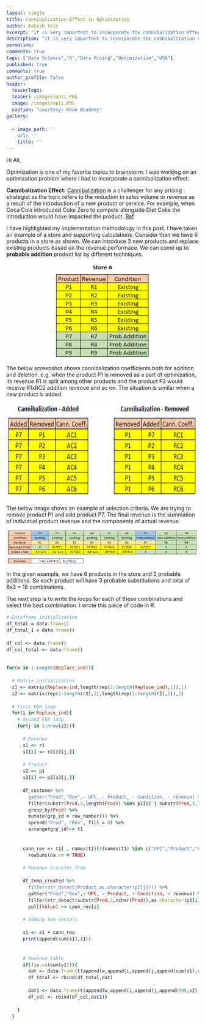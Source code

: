 ```yaml
---
layout: single
title: Cannibalization Effect in Optimization
author: Ashish Tele
excerpt: "It is very important to incorporate the cannibalization effect in realtime optimization problems. This post describes my approach from scratch in developing the methodology."
description: "It is very important to incorporate the cannibalization effect in realtime optimization problems. This post describes my approach from scratch in developing the methodology."
permalink:
comments: true
tags: ["Data Science","R","Data Mining","Optimization","USA"]
published: true
comments: true
author_profile: false
header:
  teaserlogo:
  teaser: /images/opti.PNG
  image: /images/opti.PNG
  caption: "courtesy: Khan Academy"
gallery:

  - image_path: ''
    url: ''
    title: ''
---
```

Hi All,

Optimization is one of my favorite topics to brainstorm. I was working on an optimization problem where I had to incorporate a cannibalization effect. 

**Cannibalization Effect:** [Cannibalization](https://link.springer.com/article/10.1057/rpm.2012.22) is a challenger for any pricing strategist as the topic refers to the reduction in sales volume or revenue as a result of the introduction of a new product or service. For example, when Coca Cola introduced Coke Zero to compete alongside Diet Coke the introduction would have impacted the product. [Ref](https://link.springer.com/article/10.1057/rpm.2012.22)  

I have highlighted my implementation methodology in this post. I have taken an example of a store and supporting calculations. Consider than we have 6 products in a store as shown. We can introduce 3 new products and replace existing products based on the revenue performace. We can come up to **probable addition** product list by different techniques.

<p align="center">
  <img width="250" height="250" src="/images/store1.PNG">
</p>

The below screenshot shows cannibalization coefficients both for addition and deletion. e.g. when the product P1 is removed as a part of optimization, its revenue R1 is split among other products and the product P2 would receive R1xRC2 addition revenue and so on. The situation is similar when a new product is added.

<p align="center">
  <img width="500" height="250" src="/images/store2.PNG">
</p>

 The below image shows an example of selection criteria. We are trying to remove product P1 and add product P7. The final revenue is the summation of individual product revenue and the components of actual revenue.

<p align="center">
  <img width="500" height="90" src="/images/store3.PNG">
</p>

In the given example, we have 6 products in the store and 3 probable additions. So each product will have 3 probable substitutions and total of 6x3 = 18 combinations.

The next step is to write the loops for each of these combinations and select the best combination. I wrote this piece of code in R.

```ruby
# Dataframe initialization
df_total = data.frame()
df_total_1 = data.frame()

df_col <- data.frame()
df_col_total <- data.frame()
```
```ruby

for(w in 1:length(Replace_ind)){
  
  # Matrix initialization
  z1 <- matrix(Replace_ind,length(rep(1:length(Replace_ind),1)),1)
  z2 <- matrix(rep(1:length(r2),1),length(rep(1:length(r2),1)),1)
  
  # First FOR loop
  for(i in Replace_ind){
    # Second FOR loop
    for(j in 1:nrow(z2)){

      # Revenue
      s1 <- r1
      s1[i] <- r2[z2[j,]]
      
      # Product
      s2 <- p1
      s2[i] <- p2[z2[j,]]
      
      df_customer %>%
        gather("Prod","Rev",- UPC, - Product, - Condition, - revenue) %>%
        filter(substr(Prod,3,length(Prod)) %in% p1[i] | substr(Prod,3,length(Prod)) %in% p2[j]) %>%
        group_by(Prod) %>%
        mutate(grp_id = row_number()) %>%
        spread("Prod", "Rev", fill = 0) %>%
        arrange(grp_id)-> t1
      
      
      cann_rev <- t1[ , names(t1)[!(names(t1) %in% c("UPC","Product","Condition","revenue","grp_id"))]] %>%
        rowSums(na.rm = TRUE)
      
      # Revenue transfer from
      
      df_temp_created %>%
        filter(str_detect(Product,as.character(p2[j]))) %>%
        gather("Prod","Rev",- UPC, - Product, - Condition, - revenue) %>%
        filter(str_detect(substr(Prod,3,nchar(Prod)),as.character(p1[i]))) %>%
        pull(Value) -> cann_rev[i]
      
      # Adding two vectors
      
      s1 <- s1 + cann_rev
      print(append(sum(s1),s1))
      
      
      # Revenue table
      if(!is.na(sum(s1))){
        dat <- data.frame(t(append(w,append(i,append(j,append(sum(s1),s1))))))
        df_total <- rbind(df_total,dat)
        
        dat1 <- data.frame(t(append(w,append(i,append(j,append(999,s2)))))) #999 as a large number
        df_col <- rbind(df_col,dat1)}
      
    }
  }
```
